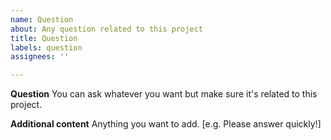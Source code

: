 ```yaml
---
name: Question
about: Any question related to this project
title: Question
labels: question
assignees: ''

---
```


**Question**
You can ask whatever you want but make sure it's related to this project.

**Additional content**
Anything you want to add. [e.g. Please answer quickly!]
